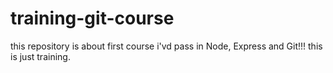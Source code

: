 # training-git-course
this repository is about first course i'vd pass in Node, Express and Git!!!
this is just training.
